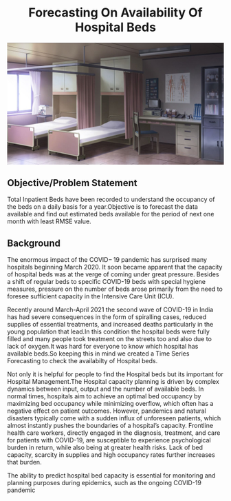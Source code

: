 # <center> Forecasting On  Availability Of Hospital Beds 

<img align="center" alt="hospitalbed"  width="700" src="https://github.com/TanujaKanekar/Forecasting-On-Hospital-Beds/blob/main/commission%2C%20Dao%20Dao.jpg">

## Objective/Problem Statement
  <p>Total Inpatient Beds have been recorded to understand the occupancy of the beds on a daily basis for a year.Objective is to forecast the data                                       available and find out estimated beds available for the period of next one month with least RMSE value.</p>

## Background
<p> The enormous impact of the COVID− 19 pandemic has surprised many hospitals beginning March 2020. It soon became apparent that the capacity of hospital beds was at the verge of coming under great pressure. Besides a shift of regular beds to specific COVID-19 beds with special hygiene measures, pressure on the number of beds arose primarily from the need to foresee sufficient capacity in the Intensive Care Unit (ICU).</p>
<p>Recently around March-April 2021 the second wave of COVID-19 in India has had severe consequences in the form of spiralling cases, reduced supplies of essential treatments, and increased deaths particularly in the young population that lead.In this condition the hospital beds were fully filled and many people took treatment on the streets too and also due to lack of oxygen.It was hard for everyone to know which hospital has available beds.So keeping this in mind we created a Time Series Forecasting to check the availabilty of Hospital beds.</p>
<p>Not only it is helpful for people to find the Hospital beds but its important for Hospital Management.The Hospital capacity planning is driven by complex dynamics between input, output and the number of available beds. In normal times, hospitals aim to achieve an optimal bed occupancy by maximizing bed occupancy while minimizing overflow, which often has a negative effect on patient outcomes. However, pandemics and natural disasters typically come with a sudden influx of unforeseen patients, which almost instantly pushes the boundaries of a hospital’s capacity. Frontline health care workers, directly engaged in the diagnosis, treatment, and care for patients with COVID-19, are susceptible to experience psychological burden in return, while also being at greater health risks. Lack of bed capacity, scarcity in supplies and high occupancy rates further increases that burden.</p>
<p>The ability to predict hospital bed capacity is essential for monitoring and planning purposes during epidemics, such as the ongoing COVID-19 pandemic</p>
